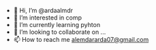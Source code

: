 - 👋 Hi, I’m @ardaalmdr
- 👀 I’m interested in comp
- 🌱 I’m currently learning pyhton
- 💞️ I’m looking to collaborate on ...
- 📫 How to reach me alemdararda07@gmail.com

<!---
ardaalmdr/ardaalmdr is a ✨ special ✨ repository because its `README.md` (this file) appears on your GitHub profile.
You can click the Preview link to take a look at your changes.
--->
